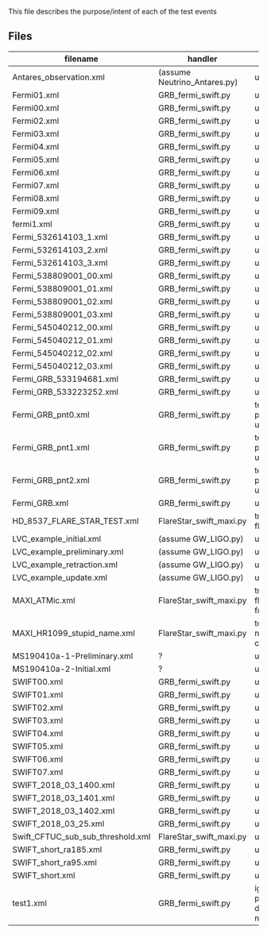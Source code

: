 This file describes the purpose/intent of each of the test events

Files
-----

| filename | handler | purpose |
|----------|---------|---------|
| Antares_observation.xml | (assume Neutrino_Antares.py) | unknown |
| Fermi01.xml | GRB_fermi_swift.py | unknown |
| Fermi00.xml | GRB_fermi_swift.py | unknown |
| Fermi02.xml | GRB_fermi_swift.py | unknown |
| Fermi03.xml | GRB_fermi_swift.py | unknown |
| Fermi04.xml | GRB_fermi_swift.py | unknown |
| Fermi05.xml | GRB_fermi_swift.py | unknown |
| Fermi06.xml | GRB_fermi_swift.py | unknown |
| Fermi07.xml | GRB_fermi_swift.py | unknown |
| Fermi08.xml | GRB_fermi_swift.py | unknown |
| Fermi09.xml | GRB_fermi_swift.py | unknown |
| fermi1.xml | GRB_fermi_swift.py | unknown |
| Fermi_532614103_1.xml | GRB_fermi_swift.py | unknown |
| Fermi_532614103_2.xml | GRB_fermi_swift.py | unknown |
| Fermi_532614103_3.xml | GRB_fermi_swift.py | unknown |
| Fermi_538809001_00.xml | GRB_fermi_swift.py | unknown |
| Fermi_538809001_01.xml | GRB_fermi_swift.py | unknown |
| Fermi_538809001_02.xml | GRB_fermi_swift.py | unknown |
| Fermi_538809001_03.xml | GRB_fermi_swift.py | unknown |
| Fermi_545040212_00.xml | GRB_fermi_swift.py | unknown |
| Fermi_545040212_01.xml | GRB_fermi_swift.py | unknown |
| Fermi_545040212_02.xml | GRB_fermi_swift.py | unknown |
| Fermi_545040212_03.xml | GRB_fermi_swift.py | unknown |
| Fermi_GRB_533194681.xml | GRB_fermi_swift.py |  unknown |
| Fermi_GRB_533223252.xml | GRB_fermi_swift.py |  unknown |
| Fermi_GRB_pnt0.xml | GRB_fermi_swift.py | test pointing update |
| Fermi_GRB_pnt1.xml | GRB_fermi_swift.py | test pointing update |
| Fermi_GRB_pnt2.xml | GRB_fermi_swift.py | test pointing update |
| Fermi_GRB.xml | GRB_fermi_swift.py | unknown |
| HD_8537_FLARE_STAR_TEST.xml | FlareStar_swift_maxi.py | trigger on a flare star |
| LVC_example_initial.xml | (assume GW_LIGO.py) | unknown |
| LVC_example_preliminary.xml | (assume GW_LIGO.py) | unknown |
| LVC_example_retraction.xml | (assume GW_LIGO.py) | unknown |
| LVC_example_update.xml | (assume GW_LIGO.py) | unknown |
| MAXI_ATMic.xml | FlareStar_swift_maxi.py | trigger on a flare star from MAXI |
| MAXI_HR1099_stupid_name.xml | FlareStar_swift_maxi.py | test stupid naming conventions |
| MS190410a-1-Preliminary.xml | ? | unknown |
| MS190410a-2-Initial.xml | ? | unknown |
| SWIFT00.xml | GRB_fermi_swift.py | unknown |
| SWIFT01.xml | GRB_fermi_swift.py | unknown |
| SWIFT02.xml | GRB_fermi_swift.py | unknown |
| SWIFT03.xml | GRB_fermi_swift.py | unknown |
| SWIFT04.xml | GRB_fermi_swift.py | unknown |
| SWIFT05.xml | GRB_fermi_swift.py | unknown |
| SWIFT06.xml | GRB_fermi_swift.py | unknown |
| SWIFT07.xml | GRB_fermi_swift.py | unknown |
| SWIFT_2018_03_1400.xml | GRB_fermi_swift.py | unknown |
| SWIFT_2018_03_1401.xml | GRB_fermi_swift.py | unknown |
| SWIFT_2018_03_1402.xml | GRB_fermi_swift.py | unknown |
| SWIFT_2018_03_25.xml | GRB_fermi_swift.py | unknown |
| Swift_CFTUC_sub_sub_threshold.xml | FlareStar_swift_maxi.py | unknown |
| SWIFT_short_ra185.xml | GRB_fermi_swift.py | unknown |
| SWIFT_short_ra95.xml | GRB_fermi_swift.py | unknown |
| SWIFT_short.xml | GRB_fermi_swift.py | unknown |
| test1.xml | GRB_fermi_swift.py  | ignore swift pointing direction notices |
